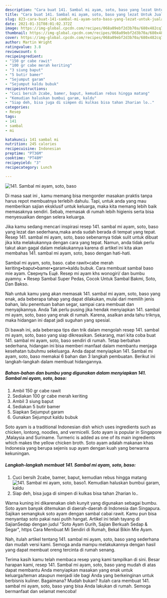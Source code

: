 ```yaml
---
description: "Cara buat 141. Sambal mi ayam, soto, baso yang lezat Untuk Jualan"
title: "Cara buat 141. Sambal mi ayam, soto, baso yang lezat Untuk Jualan"
slug: 823-cara-buat-141-sambal-mi-ayam-soto-baso-yang-lezat-untuk-jualan
date: 2021-01-31T08:01:02.372Z
image: https://img-global.cpcdn.com/recipes/068a09ebf2d3b70a/680x482cq70/141-sambal-mi-ayam-soto-baso-foto-resep-utama.jpg
thumbnail: https://img-global.cpcdn.com/recipes/068a09ebf2d3b70a/680x482cq70/141-sambal-mi-ayam-soto-baso-foto-resep-utama.jpg
cover: https://img-global.cpcdn.com/recipes/068a09ebf2d3b70a/680x482cq70/141-sambal-mi-ayam-soto-baso-foto-resep-utama.jpg
author: Martin Wright
ratingvalue: 3.8
reviewcount: 6
recipeingredient:
- "150 gr cabe rawit"
- "100 gr cabe merah keriting"
- "3 siung baput"
- "5 butir bamer"
- "Sejumput garam"
- "Sejumput kaldu bubuk"
recipeinstructions:
- "Cuci bersih 2cabe, bamer, baput, kemudian rebus hingga matang"
- "Kemudian haluskan bumbui garam, kaldu"
- "Siap deh, bisa juga di simpen di kulkas bisa tahan 2harian lo.."
categories:
- Resep
tags:
- 141
- sambal
- mi

katakunci: 141 sambal mi 
nutrition: 245 calories
recipecuisine: Indonesian
preptime: "PT36M"
cooktime: "PT48M"
recipeyield: "3"
recipecategory: Lunch

---
```



![141. Sambal mi ayam, soto, baso](https://img-global.cpcdn.com/recipes/068a09ebf2d3b70a/680x482cq70/141-sambal-mi-ayam-soto-baso-foto-resep-utama.jpg)

Di masa  saat ini , kamu memang bisa mengorder masakan praktis tanpa harus repot membuatnya terlebih dahulu. Tapi, untuk anda yang mau memberikan sajian eksklusif untuk keluarga, maka kita memang lebih baik memasaknya sendiri. Sebab, memasak di rumah lebih higienis serta bisa menyesuaikan dengan selera keluarga.

Jika kamu sedang mencari inspirasi resep 141. sambal mi ayam, soto, baso yang lezat dan sederhana,maka anda sudah berada di tempat yang tepat. Resep 141. sambal mi ayam, soto, baso  sebenarnya tidak sulit untuk dibuat jika kita melakukannya dengan cara yang tepat. Namun, anda tidak perlu takut akan gagal dalam melakukannya 
karena di artikel ini kita akan membahas 141. sambal mi ayam, soto, baso dengan hati-hati.  

Sambal mi ayam, soto, baso. cabe rawit•cabe merah keriting•baput•bamer•garam•kaldu bubuk. Cara membuat sambal baso mie ayam. Свернуть Ещё. Resep mi ayam khs wonogiri/ dan bumbu ayamny. • Resep Sambal Super Pedas, Cocok Untuk Sambal Bakmi, Soto, Dan Bakso.

Nah untuk kamu yang akan memasak 141. sambal mi ayam, soto, baso yang enak, ada beberapa tahap yang dapat dilakukan, mulai dari memilih jenis bahan, lalu penentuan bahan segar, sampai cara membuat dan menyajikannya. Anda Tak perlu pusing jika hendak menyiapkan 141. sambal mi ayam, soto, baso yang enak di rumah. Karena, asalkan anda  tahu triknya, maka hidangan ini dapat jadi suguhan yang spesial.

Di bawah ini, ada beberapa tips dan trik dalam mengolah resep 141. sambal mi ayam, soto, baso yang siap dikreasikan. Sekarang, mari kita coba buat 141. sambal mi ayam, soto, baso sendiri di rumah. Tetap berbahan sederhana, hidangan ini bisa memberi manfaat dalam membantu menjaga kesehatan tubuhmu sekeluarga. Anda dapat menyiapkan 141. Sambal mi ayam, soto, baso memakai 6 bahan dan 3 langkah pembuatan. Berikut ini langkah-langkah dalam membuat hidangannya.

<!--inarticleads1-->

##### Bahan-bahan dan bumbu yang digunakan dalam menyiapkan 141. Sambal mi ayam, soto, baso:

1. Ambil 150 gr cabe rawit
1. Sediakan 100 gr cabe merah keriting
1. Ambil 3 siung baput
1. Sediakan 5 butir bamer
1. Siapkan Sejumput garam
1. Gunakan Sejumput kaldu bubuk


Soto ayam is a traditional Indonesian dish which uses ingredients such as chicken, lontong, noodles, and vermicelli. Soto ayam is popular in Singapore ,Malaysia and Suriname. Turmeric is added as one of its main ingredients which makes the yellow chicken broth. Soto ayam adalah makanan khas Indonesia yang berupa sejenis sup ayam dengan kuah yang berwarna kekuningan. 

<!--inarticleads2-->

##### Langkah-langkah membuat 141. Sambal mi ayam, soto, baso:

1. Cuci bersih 2cabe, bamer, baput, kemudian rebus hingga matang
<img src="https://img-global.cpcdn.com/steps/499af6d8837c9bb1/160x128cq70/141-sambal-mi-ayam-soto-baso-langkah-memasak-1-foto.jpg" alt="141. Sambal mi ayam, soto, baso">1. Kemudian haluskan bumbui garam, kaldu
1. Siap deh, bisa juga di simpen di kulkas bisa tahan 2harian lo..


Warna kuning ini dikarenakan oleh kunyit yang digunakan sebagai bumbu. Soto ayam banyak ditemukan di daerah-daerah di Indonesia dan Singapura. Sajikan semangkuk soto ayam dengan sambal cabai rawit. Kamu pun bisa menyantap soto pakai nasi putih hangat. Artikel ini telah tayang di SajianSedap dengan judul &#34;Soto Ayam Gurih, Sajian Berkuah Sedap &amp; Segar&#34;, https Cara Membuat Mi Sendiri di Rumah, Bekal Bikin Mie Ayam. 

Nah, itulah artikel tentang  141. sambal mi ayam, soto, baso  yang sederhana dan mudah versi kami. Semoga anda mampu melakukannya dengan hasil yang dapat membuat oreng tercinta di rumah senang. 

Terima kasih kamu telah membaca resep yang kami tampilkan di sini. Besar harapan kami, resep  141. Sambal mi ayam, soto, baso yang mudah di atas dapat membantu Anda menyiapkan masakan yang enak untuk keluarga/teman ataupun menjadi ide bagi Anda yang berkeinginan untuk berbisnis kuliner. Bagaimana? Mudah bukan? Itulah cara membuat 141. sambal mi ayam, soto, baso yang bisa Anda lakukan di rumah. Semoga bermanfaat dan selamat mencoba!

